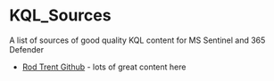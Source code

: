 # KQL_Sources
A list of sources of good quality KQL content for MS Sentinel and 365 Defender
* [Rod Trent Github](https://github.com/rod-trent) - lots of great content here
